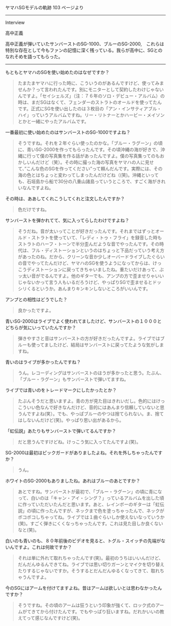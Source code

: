 ヤマハSGモデルの軌跡 103 ページより 

---

Interview

高中正義

高中正義が弾いていたサンバーストのSG-1000、ブルーのSG-2000,　これらは特別な存在として今もファンの記憶に深く残っている。我らが高中に、SGとのなれそめを語ってもらった。

---

もともとヤマハのSGを使い始めたのはなぜですか？


> たまたまヤマハに行った時に、こういうのがあるんですけど、使ってみませんか？って言われたんです。別にモニターとして契約したわけじゃないんですよ。「セイシェルズ」（注：７６年のソロ・デビュー・アルバム）の時は、まだSGはなくて、フェンダーのストラトのオールドを使ってたんです。正式にSGを使い出したのは３枚目の「アン・インサティアブル・ハイ」っていうアルバムですね。リー・リトナーとかハービー・メイソンとかと一緒にやったアルバムです。


一番最初に使い始めたのはサンバーストのSG-1000ですよね？


> そうですね。それを２年ぐらい使ったのかな。「ブルー・ラグーン」の頃に、青いSG-2000を作ってもらったんです。その頃沖縄の海が好きで、沖縄に行って僕の写真集を作る話があったんですよ。僕の写真集ってのもおかしいんだけど（笑）。その時に撮った海の写真をヤマハの人に見せて、”こんな色のSGを作ってください”って頼んだんです。実際には、その海の色とはちょっと変わってしまったんだけどね（(笑)。沖縄といっても、石垣島から船で30分の八重山諸島っていうところで、すごく海がきれいなんですよね。


その時は、ああしてくれこうしてくれと注文したんですか？


> 色だけですね。


サンバーストを弾かれてて、気に入ってらしたわけですよね？


> そうだね。音が太いってことが好きだったんです。それまではずっとオールド・ストラトを使っていて、「レディ・トゥ・フライ」を録音した時もストラトのハーフ・トーンで半分歪んだような音でやったんです。その時代は、フル・ディストーションというのはちょっと下品だっていう考え方があったのね。だから、クリーンな音か少しオーバードライブしたぐらいの音でやってたんだけど、ヤマハのSGを使うようになってからは、けっこうディストーションに戻ってきちゃいましたね。重たいだけあって、ぶッ太い音がでるんですよ。他のギターでも、アンプの方で歪ませりゃいいじゃないかって言う人もいるだろうけど、やっぱりSGで歪ませるとドッシリくるというか。あんまりキンキンしないところがいいんです。


アンプとの相性はどうでした？


> 良かったですよ。


青いSG-2000はライブでよく使われてましたけど、サンバーストの１０００とどちらが気にいっていたんですか？


> 弾きやすさと音はサンバーストの方が好きだったんですよ。ライブではブルーも使ってましたけど、結局はサンバーストに戻ってたような気がしますね。


青いのはライブが多かったんですね？


> うん。レコーディングはサンバーストのほうが多かったと思う。たぶん、「ブルー・ラグーン」もサンバーストで弾いてますね。


ライブでは青いのをトレードマークにしたかったとか？


> たぶんそうだと思いますよ。青の方が見た目はきれいだし。色的にはけっこういい色なんで好きなんだけど、音的にはあんまり信頼していないと思うんですよね(笑）。でも、やっぱブルーのやつは捨てられない。ま、捨てはしないんだけど(笑)。やっぱり思い出があるから。


「虹伝説」あたりもサンバーストで弾いてるんですか？


> だと思うんですけどね。けっこう気に入ってたんですよ(笑)。


SG-2000は最初はピックガードがありましたよね。それを外しちゃったんですか？


> うん。


ホワイトのSG-2000もありましたね。あれはブルーのあとですか？


> あとですね。サンバーストが最初で、「ブルー・ラグーン」の頃に青になって、白いのは「キャン・アイ・シング？」っているアルバムを出した頃に作っていただいたんだと思います。あと、レインボーのギターは「虹伝説」の頃に作ったんですが、ネックまで色を塗っちゃったんで、ネックがボコボコしちゃってね。ライブでは１曲ぐらいしか使えないなっていうか(笑)。すごく弾きにくくなっちゃったんです。これは見た目しか良くないなと(笑)。


白いのも青いのも、８０年前後のビデオを見ると、トグル・スイッチの先端がないんですよ。これは何故ですか？


> それは単に外れて取れちゃったんです(笑)。最初のうちはいいんだけど、だんだんゆるんできてね。ライブでは思い切りガーンとマイクを切り替えたりするじゃないですか。そうするとだんだんゆるくなってきて、取れちゃうんですよ。


今のSGにはアームを付けてますよね。昔はアームは欲しいとは思わなかったんですか？


> そうですね。その頃のアームは狂うという印象が強くて、ロック式のアームがてきてから付けたんです。でもやっぱり狂いますね。だれかいいの教えてって感じなんですけど(笑)。
